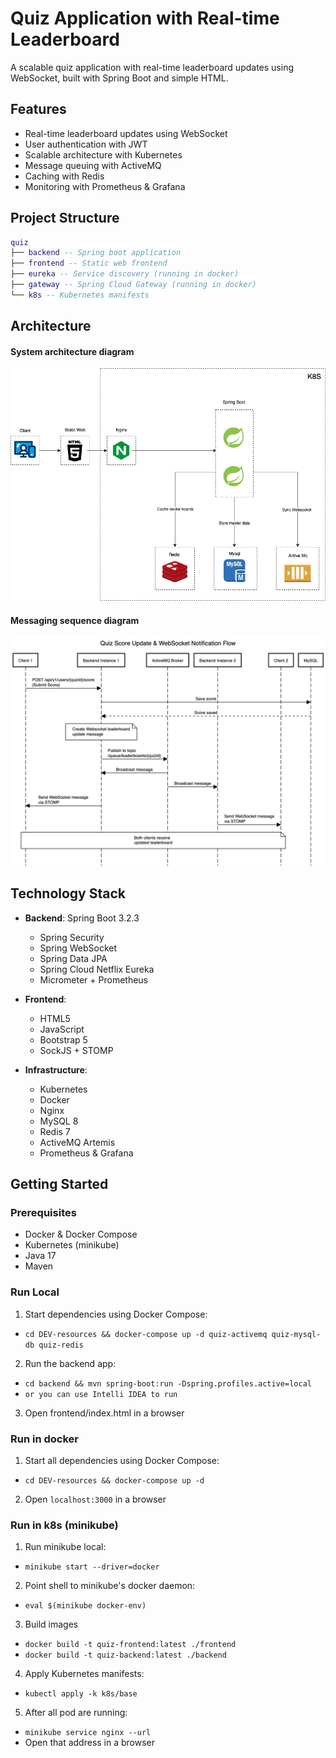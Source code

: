 # Quiz Application with Real-time Leaderboard

A scalable quiz application with real-time leaderboard updates using WebSocket, built with Spring Boot and simple HTML.

## Features

- Real-time leaderboard updates using WebSocket
- User authentication with JWT
- Scalable architecture with Kubernetes
- Message queuing with ActiveMQ
- Caching with Redis
- Monitoring with Prometheus & Grafana


## Project Structure
``` lua
quiz
├── backend -- Spring boot application
├── frontend -- Static web frontend
├── eureka -- Service discovery (running in docker)
├── gateway -- Spring Cloud Gateway (running in docker)
└── k8s -- Kubernetes manifests
```
## Architecture
#### System architecture diagram

![Quiz Application Architecture](diagrams/architecture.png)

#### Messaging sequence diagram
![Quiz Messaging Sequence diagram](diagrams/message_diagram.png)
## Technology Stack

- **Backend**: Spring Boot 3.2.3
    - Spring Security
    - Spring WebSocket
    - Spring Data JPA
    - Spring Cloud Netflix Eureka
    - Micrometer + Prometheus

- **Frontend**:
    - HTML5
    - JavaScript
    - Bootstrap 5
    - SockJS + STOMP

- **Infrastructure**:
    - Kubernetes
    - Docker
    - Nginx
    - MySQL 8
    - Redis 7
    - ActiveMQ Artemis
    - Prometheus & Grafana

## Getting Started

### Prerequisites

- Docker & Docker Compose
- Kubernetes (minikube)
- Java 17
- Maven

### Run Local

1. Start dependencies using Docker Compose:
+ `cd DEV-resources && docker-compose up -d quiz-activemq quiz-mysql-db quiz-redis`
2. Run the backend app:
+ `cd backend && mvn spring-boot:run -Dspring.profiles.active=local`
+ `or you can use Intelli IDEA to run`
3. Open frontend/index.html in a browser

### Run in docker
1. Start all dependencies using Docker Compose:
+ `cd DEV-resources && docker-compose up -d`
2. Open `localhost:3000` in a browser

### Run in k8s (minikube)
1. Run minikube local:
+ `minikube start --driver=docker`
2. Point shell to minikube's docker daemon:
+ `eval $(minikube docker-env)`
3. Build images
+ `docker build -t quiz-frontend:latest ./frontend`
+ `docker build -t quiz-backend:latest ./backend`
4. Apply Kubernetes manifests:
+ `kubectl apply -k k8s/base`
5. After all pod are running:
+ `minikube service nginx --url`
+ Open that address in a browser

